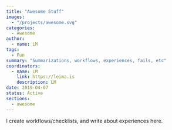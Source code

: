 ```yaml
---
title: "Awesome Stuff"
images:
  - "/projects/awesome.svg"
categories:
  - Awesome
author:
  - name: LM
tags:
  - Fun
summary: "Summarizations, workflows, experiences, fails, etc"
coordinators:
  - name: LM
    link: https://leima.is
    description: LM
date: 2019-04-07
status: Active
sections:
  - awesome
---
```


I create workflows/checklists, and write about experiences here.
